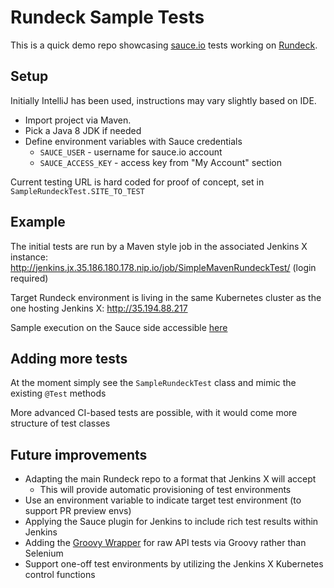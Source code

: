 # Rundeck Sample Tests

This is a quick demo repo showcasing [sauce.io](https://saucelabs.com) tests working on [Rundeck](https://www.rundeck.com).

## Setup

Initially IntelliJ has been used, instructions may vary slightly based on IDE.

* Import project via Maven.
* Pick a Java 8 JDK if needed
* Define environment variables with Sauce credentials
  * `SAUCE_USER` - username for sauce.io account
  * `SAUCE_ACCESS_KEY` - access key from "My Account" section

Current testing URL is hard coded for proof of concept, set in `SampleRundeckTest.SITE_TO_TEST`

## Example

The initial tests are run by a Maven style job in the associated Jenkins X instance: http://jenkins.jx.35.186.180.178.nip.io/job/SimpleMavenRundeckTest/ (login required)

Target Rundeck environment is living in the same Kubernetes cluster as the one hosting Jenkins X: http://35.194.88.217

Sample execution on the Sauce side accessible [here](https://saucelabs.com/beta/tests/426fb6326bc34409bef8c495b26b6dd0/commands#15)

## Adding more tests

At the moment simply see the `SampleRundeckTest` class and mimic the existing `@Test` methods

More advanced CI-based tests are possible, with it would come more structure of test classes

## Future improvements

* Adapting the main Rundeck repo to a format that Jenkins X will accept
  * This will provide automatic provisioning of test environments
* Use an environment variable to indicate target test environment (to support PR preview envs)
* Applying the Sauce plugin for Jenkins to include rich test results within Jenkins
* Adding the [Groovy Wrapper](https://github.com/MovingBlocks/groovy-wrapper) for raw API tests via Groovy rather than Selenium
* Support one-off test environments by utilizing the Jenkins X Kubernetes control functions
